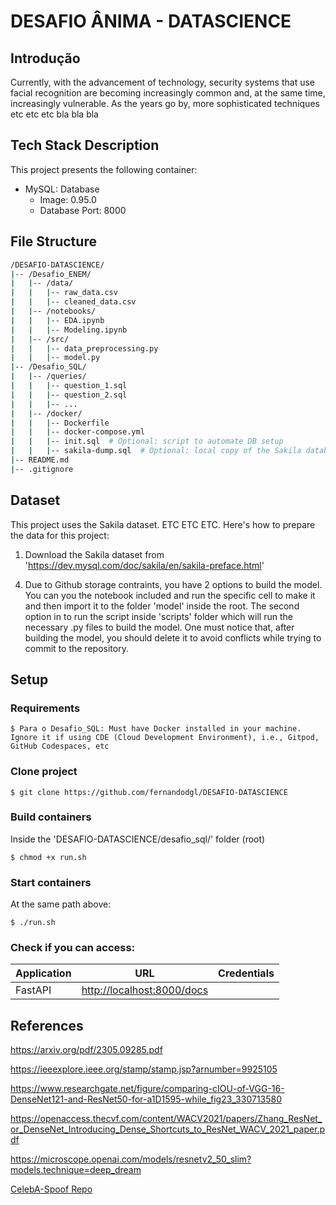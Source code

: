 # DESAFIO ÂNIMA - DATASCIENCE

## Introdução

Currently, with the advancement of technology, security systems that use facial recognition are becoming increasingly common and, at the same time, increasingly vulnerable. As the years go by, more sophisticated techniques etc etc etc bla bla bla

## Tech Stack Description

This project presents the following container:

* MySQL: Database
    * Image: 0.95.0
    * Database Port: 8000

## File Structure

```bash
/DESAFIO-DATASCIENCE/
|-- /Desafio_ENEM/
|   |-- /data/
|   |   |-- raw_data.csv
|   |   |-- cleaned_data.csv
|   |-- /notebooks/
|   |   |-- EDA.ipynb
|   |   |-- Modeling.ipynb
|   |-- /src/
|   |   |-- data_preprocessing.py
|   |   |-- model.py
|-- /Desafio_SQL/
|   |-- /queries/
|   |   |-- question_1.sql
|   |   |-- question_2.sql
|   |   |-- ...
|   |-- /docker/
|   |   |-- Dockerfile
|   |   |-- docker-compose.yml
|   |   |-- init.sql  # Optional: script to automate DB setup
|   |   |-- sakila-dump.sql  # Optional: local copy of the Sakila database dump
|-- README.md
|-- .gitignore
```

## Dataset

This project uses the Sakila dataset. ETC ETC ETC. Here's how to prepare the data for this project:

1. Download the Sakila dataset from 'https://dev.mysql.com/doc/sakila/en/sakila-preface.html'
<!-- 2. Unzip the downloaded file. This should result in a directory structure like the following:
    ```
    MLChallenge_Dataset/
                        data/
                            1/   
                                live/
                                    image1.jpg
                                    image2.jpg
                                    image3.jpg
                                spoof/
                                    image1.jpg
                                    image2.jpg
                                    image3.jpg
                            2/
                            ...
    ```
3. Move the `data/` subfolder into the `data/` directory in the root of this repository. -->

4. Due to Github storage contraints, you have 2 options to build the model. You can you the notebook included and run the specific cell to make it and then import it to the folder 'model' inside the root. The second option in to run the script inside 'scripts' folder which will run the necessary .py files to build the model. One must notice that, after building the model, you should delete it to avoid conflicts while trying to commit to the repository.


## Setup

### Requirements
    
    $ Para o Desafio_SQL: Must have Docker installed in your machine. Ignore it if using CDE (Cloud Development Environment), i.e., Gitpod, GitHub Codespaces, etc

### Clone project

    $ git clone https://github.com/fernandodgl/DESAFIO-DATASCIENCE

### Build containers

Inside the 'DESAFIO-DATASCIENCE/desafio_sql/' folder (root)

    $ chmod +x run.sh

### Start containers

At the same path above:

    $ ./run.sh

### Check if you can access:

|        Application        |URL                          |Credentials                         |
|----------------|-------------------------------|-----------------------------|    
|FastAPI | [http://localhost:8000/docs](http://localhost:8000/docs)|  |         |
  

## References

https://arxiv.org/pdf/2305.09285.pdf

https://ieeexplore.ieee.org/stamp/stamp.jsp?arnumber=9925105

https://www.researchgate.net/figure/comparing-cIOU-of-VGG-16-DenseNet121-and-ResNet50-for-a1D1595-while_fig23_330713580

https://openaccess.thecvf.com/content/WACV2021/papers/Zhang_ResNet_or_DenseNet_Introducing_Dense_Shortcuts_to_ResNet_WACV_2021_paper.pdf

https://microscope.openai.com/models/resnetv2_50_slim?models.technique=deep_dream

[CelebA-Spoof Repo](https://github.com/ZhangYuanhan-AI/CelebA-Spoof)
